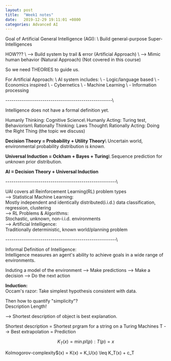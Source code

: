 ```yaml
---
layout: post
title:  "Week1 notes"
date:   2019-12-29 19:11:01 +0800
categories: Advanced AI
---
```


Goal of Artificial General Intelligence (AGI): \\
Build general-purpose Super-Intelligences

HOW??? \\
--> Build system by trail & error (Artificial Approach) \\
--> Mimic human behavior (Natural Approach) (Not covered in this course)

So we need THEORIES to guide us.

For Artificial Approach: \\
AI system includes: \\
	- Logic/language based \\
	- Economics inspired \\
	- Cybernetics \\
	- Machine Learning \\
	- Information processing

----------------------------------------------------\

Intelligence does not have a formal definition yet.

Humanly Thinking: 		Cognitive Science\\
Humanly Acting:			Turing test, Behaviorism\\
Rationally Thinking:	Laws Thought\\
Rationally Acting:		Doing the Right Thing (the topic we discuss)  


$\textbf{Decision Theory = Probability + Utility Theory}$\\
Uncertain world, environmental probability distribution is $\textit{known}$.

$\textbf{Universal Induction = Ockham + Bayes + Turing}$\\
Sequence prediction for $\textit{unknown}$ prior distribution.

$\textbf{AI = Decision Theory + Universal Induction}$

------------------------------------------------------\

UAI covers all Reinforcement Learning(RL) problem types  
--> Statistical Machine Learning:  
Mostly independent and identically distributed(i.i.d.) data classification, regression, clustering  
--> RL Problems & Algorithms:  
Stochastic, unknown, non-i.i.d. environments  
--> Artificial Intelligence:  
Traditionally deterministic, known world/planning problem  

------------------------------------------------------\

Informal Definition of Intelligence:  
Intelligence measures an agent's ability to achieve goals in a wide range of environments.  

Induting a model of the environment --> Make predictions --> Make a decision --> Do the next action  

$\textbf{Induction:}$  
Occam's razor: Take simplest hypothesis consistent with data.  

Then how to quantify "simplicity"?  
Description Length!

--> Shortest description of object is best explanation.

Shortest description = Shortest prgram for a string on a Turing Machines T --> Best extrapolation = Prediction  

$$K_T(x) = \min{p}{l(p) : T(p) = x}$$

Kolmogorov-complexity$(x) = K(x) = K_U(x) \leq K_T(x) + c_T  

